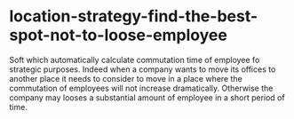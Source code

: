 # location-strategy-find-the-best-spot-not-to-loose-employee
Soft which automatically calculate commutation time of employee fo strategic purposes. Indeed when a company wants to move its offices to another place it needs to consider to move in a place where the commutation of employees will not increase dramatically. Otherwise the company may looses a substantial amount of employee in a short period of time. 
